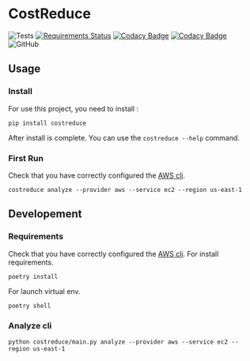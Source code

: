 # CostReduce

![Tests](https://github.com/CostReduce/cli/workflows/Tests/badge.svg?branch=master&event=push)
[![Requirements Status](https://requires.io/github/CostReduce/cli/requirements.svg?branch=master)](https://requires.io/github/CostReduce/cli/requirements/?branch=master)
[![Codacy Badge](https://api.codacy.com/project/badge/Grade/d638c6d95549442c97f2d6efb56f3de7)](https://www.codacy.com/gh/CostReduce/cli?utm_source=github.com&amp;utm_medium=referral&amp;utm_content=CostReduce/cli&amp;utm_campaign=Badge_Grade)
[![Codacy Badge](https://api.codacy.com/project/badge/Coverage/d638c6d95549442c97f2d6efb56f3de7)](https://www.codacy.com/gh/CostReduce/cli?utm_source=github.com&amp;utm_medium=referral&amp;utm_content=CostReduce/cli&amp;utm_campaign=Badge_Coverage)
![GitHub](https://img.shields.io/github/license/costreduce/cli)

## Usage
### Install
For use this project, you need to install :
```
pip install costreduce
```
After install is complete. You can use the `costreduce --help` command.

### First Run
Check that you have correctly configured the [AWS cli](https://docs.aws.amazon.com/cli/latest/userguide/cli-chap-configure.html).
```
costreduce analyze --provider aws --service ec2 --region us-east-1
```
## Developement
### Requirements
Check that you have correctly configured the [AWS cli](https://docs.aws.amazon.com/cli/latest/userguide/cli-chap-configure.html).
For install requirements.
```
poetry install
```
For launch virtual env.
```
poetry shell
```
### Analyze cli
```
python costreduce/main.py analyze --provider aws --service ec2 --region us-east-1
```
